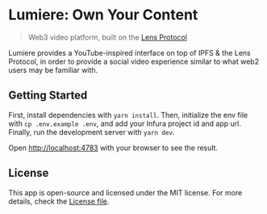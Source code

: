 # Lumiere: Own Your Content

> Web3 video platform, built on the [Lens Protocol](https://lens.dev)

Lumiere provides a YouTube-inspired interface on top of IPFS & the Lens Protocol, in order to provide a social video experience similar to what web2 users may be familiar with.

## Getting Started

First, install dependencies with `yarn install`. Then, initialize the env file with `cp .env.example .env`, and add your Infura project id and app url. Finally, run the development server with `yarn dev`.

Open [http://localhost:4783](http://localhost:4783) with your browser to see the result.

## License

This app is open-source and licensed under the MIT license. For more details, check the [License file](LICENSE).

